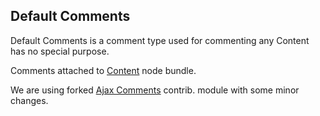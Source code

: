 ## Default Comments

Default Comments is a comment type used for commenting any Content has no special purpose. 

Comments attached to [Content](content.md) node bundle.

We are using forked [Ajax Comments](../../../modules/custom/ajax_comments/ajax_comments.info.yml) contrib. module with some minor changes.

